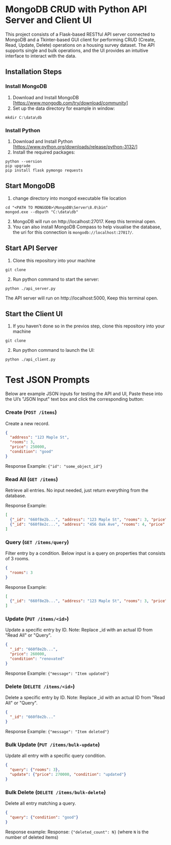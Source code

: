 # MongoDB CRUD with Python API Server and Client UI

This project consists of a Flask-based RESTful API server connected to MongoDB and a Tkinter-based GUI client for performing CRUD (Create, Read, Update, Delete) operations on a housing survey dataset. The API supports single and bulk operations, and the UI provides an intuitive interface to interact with the data.

## Installation Steps
### Install MongoDB
1. Download and Install MongoDB [https://www.mongodb.com/try/download/community]
2. Set up the data directory for example in window:
```shell
mkdir C:\data\db
```

### Install Python
1. Download and Install Python [https://www.python.org/downloads/release/python-3132/]
2. Install the required packages:
```shell
python --version
pip upgrade
pip install flask pymongo requests
```

## Start MongoDB
1. change directory into mongod executable file location
```shell
cd "<PATH TO MONGODB>\MongoDB\Server\8.0\bin"
mongod.exe --dbpath "C:\data\db"
```
2. MongoDB will run on http://localhost:27017. Keep this terminal open.
3. You can also install MongoDB Compass to help visualise the database, the uri for this connection is `mongodb://localhost:27017/`.

## Start API Server
1. Clone this repository into your machine
```shell
git clone 
```
2. Run python command to start the server:
```shell
python ./api_server.py
```
The API server will run on http://localhost:5000, Keep this terminal open.

## Start the Client UI
1. If you haven't done so in the previos step, clone this repository into your machine
```shell
git clone 
```
2. Run python command to launch the UI:
```shell
python ./api_client.py
```

# Test JSON Prompts
Below are example JSON inputs for testing the API and UI, Paste these into the UI’s "JSON Input" text box and click the corresponding button:

### Create (`POST /items`)
Create a new record.

```json
{
  "address": "123 Maple St",
  "rooms": 3,
  "price": 250000,
  "condition": "good"
}
```
Response Example: `{"id": "some_object_id"}`


### Read All (`GET /items`)
Retrieve all entries.
No input needed, just return everything from the database.

Response Example:
```json
[
  {"_id": "660f8e2b...", "address": "123 Maple St", "rooms": 3, "price": 250000, "condition": "good"},
  {"_id": "660f8e2c...", "address": "456 Oak Ave", "rooms": 4, "price": 300000, "condition": "excellent"}
]
```

### Query (`GET /items/query`)
Filter entry by a condition.
Below input is a query on properties that consists of 3 rooms.
```json
{
  "rooms": 3
}
```

Response Example:
```json
[
  {"_id": "660f8e2b...", "address": "123 Maple St", "rooms": 3, "price": 250000, "condition": "good"}
]
```

### Update (`PUT /items/<id>`)
Update a specific entry by ID.
Note: Replace _id with an actual ID from "Read All" or "Query".

```json
{
  "_id": "660f8e2b...",
  "price": 260000,
  "condition": "renovated"
}
```
Response Example: `{"message": "Item updated"}`

### Delete (`DELETE /items/<id>`)
Delete a specific entry by ID.
Note: Replace _id with an actual ID from "Read All" or "Query".

```json
{
  "_id": "660f8e2b..."
}
```
Response Example: `{"message": "Item deleted"}`

### Bulk Update (`PUT /items/bulk-update`)
Update all entry with a specific query condition.

```json
{
  "query": {"rooms": 3},
  "update": {"price": 270000, "condition": "updated"}
}
```

### Bulk Delete (`DELETE /items/bulk-delete`)
Delete all entry matching a query.


```json
{
  "query": {"condition": "good"}
}
```

Response example: Response: `{"deleted_count": N}` (where `N` is the number of deleted items)